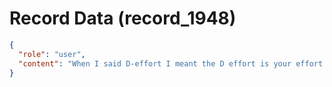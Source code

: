 # Record Data (record_1948)

```json
{
  "role": "user",
  "content": "When I said D-effort I meant the D effort is your effort in calculating the probability not the things I listed under D. You seem to have misunderstood it "
}
```
